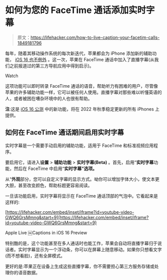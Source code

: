 # 如何为您的 FaceTime 通话添加实时字幕

> 原文：<https://lifehacker.com/how-to-live-caption-your-facetim-calls-1849181796>

每年，随着其移动操作系统的每次新迭代，苹果都会为 iPhone 添加新的辅助功能， [iOS 16 也不例外](https://lifehacker.com/the-best-new-features-in-ios-16-and-ipados-16-1849023814) 。这一次，苹果在 FaceTime 通话中加入了直播字幕(从我们之前报道过的第三方导航应用中得到启示)。

Watch

这项功能可以即时转录 FaceTime 通话的语音，帮助听力有困难的用户，尽管像苹果的许多辅助功能一样，它可以被任何人使用。直播字幕对那些难以听懂英语的人，或者被困在嘈杂环境中的人也很有帮助。

**注**:这是 [iOS 16 公测](https://lifehacker.com/how-to-install-the-ios-16-and-ipados-16-betas-1849023051) 中的新功能，将在 2022 年秋季稳定更新的所有 iPhones 上提供。

## 如何在 FaceTime 通话期间启用实时字幕

实时字幕是一个需要手动启用的辅助功能，适用于 FaceTime 和标准视频应用程序。

要启用它，请进入**设置** > **辅助功能** > **实时字幕(Beta)** 。首先，启用“**实时字幕**功能，然后在 FaceTime 中启用“**实时字幕”选项。**

从“**外观**部分，您可以自定义字幕的显示方式。呦你可以增加字体大小，使文本更大胆，甚至改变颜色，帮助标题更容易阅读。

一旦该功能启用，实时字幕将显示在 FaceTime 通话顶部的气泡中。它看起来是这样的:

 [https://lifehacker.com/embed/inset/iframe?id=youtube-video-GWQ6GrsMmng&start=9](https://lifehacker.com/embed/inset/iframe?id=youtube-video-GWQ6GrsMmng&start=9)

<figcaption class="sc-1ptbguh-0 hxeMec caption">Apple Live ￼Captions in iOS 16 Preview</figcaption> 

特别酷的是，这个功能甚至在多人通话时也能工作，苹果会自动将直播字幕归于说话者。实时字幕显示为一个浮动条，你可以在屏幕上随意移动。如果你只想看文字(而不想看脸)，还有全屏模式。

更好的是:苹果正在设备上生成这些直播字幕，你不需要担心第三方服务存储或处理你的语音数据。